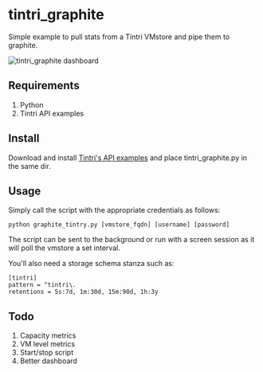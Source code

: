 # tintri_graphite
Simple example to pull stats from a Tintri VMstore and pipe them to graphite.

![tintri_graphite dashboard](https://cloud.githubusercontent.com/assets/2933063/18573095/25030e30-7b86-11e6-9809-ef307bc17941.png "tintri_graphite dashboard")

## Requirements
1. Python
2. Tintri API examples

## Install
Download and install [Tintri's API examples](https://github.com/Tintri/tintri-api-examples) and place tintri_graphite.py in the same dir.  
## Usage
Simply call the script with the appropriate credentials as follows:

```
python graphite_tintry.py [vmstore_fqdn] [username] [password]
```

The script can be sent to the background or run with a screen session as it will poll the vmstore a set interval.  

You'll also need a storage schema stanza such as:

```
[tintri]
pattern = ^tintri\.
retentions = 5s:7d, 1m:30d, 15m:90d, 1h:3y
```

## Todo 
1. Capacity metrics
2. VM level metrics
3. Start/stop script
3. Better dashboard
